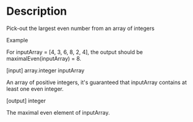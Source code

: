 # Description

Pick-out the largest even number from an array of integers

Example

For inputArray = [4, 3, 6, 8, 2, 4], the output should be maximalEven(inputArray) = 8.

[input] array.integer inputArray

An array of positive integers, it's guaranteed that inputArray contains at least one even integer.

[output] integer

The maximal even element of inputArray.

